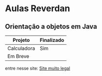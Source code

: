 # Aulas Reverdan
## Orientação a objetos em Java


|Projeto        | Finalizado    |
|---------------|---------------|
|Calculadora    | Sim           |
|Em Breve       |               |


entre nesse site:
[Site muito legal](https://www.passeidireto.com/)
